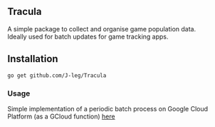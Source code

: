 ## Tracula
A simple package to collect and organise game population data.  
Ideally used for batch updates for game tracking apps.

## Installation

```
go get github.com/J-leg/Tracula
```

### Usage
Simple implementation of a periodic batch process on Google Cloud Platform (as a GCloud function) [here](https://github.com/J-Leg/pc-functions)
